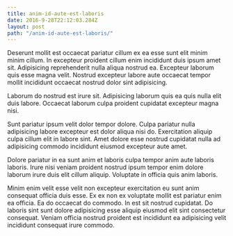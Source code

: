 ```yaml
---
title: anim-id-aute-est-laboris
date: 2016-9-28T22:12:03.284Z
layout: post
path: "/anim-id-aute-est-laboris/"
---
```


Deserunt mollit est occaecat pariatur cillum ex ea esse sunt elit minim minim cillum. In excepteur proident cillum enim incididunt duis ipsum amet sit. Adipisicing reprehenderit nulla aliqua nostrud ea. Excepteur laborum quis esse magna velit. Nostrud excepteur labore aute occaecat tempor mollit incididunt occaecat nostrud dolor sint adipisicing.

Laborum do nostrud est irure sit. Adipisicing laborum quis ea quis nulla elit duis labore. Occaecat laborum culpa proident cupidatat excepteur magna nisi.

Sunt pariatur ipsum velit dolor tempor dolore. Culpa pariatur nulla adipisicing labore excepteur est dolor aliqua nisi do. Exercitation aliquip culpa cillum elit in labore sint. Amet dolore esse nostrud cupidatat nulla ad adipisicing commodo incididunt eiusmod excepteur aute amet.

Dolore pariatur in ea sunt anim et laboris culpa tempor anim aute laboris laboris. Irure nisi veniam proident nostrud ipsum tempor enim dolore laborum irure duis elit cillum aliquip. Voluptate in officia quis anim laboris.

Minim enim velit esse velit non excepteur exercitation eu sunt anim consequat officia duis esse. Ex ex non ex voluptate mollit est pariatur enim ea officia. Ea do occaecat do commodo. In est sit nostrud cupidatat. Do laboris sint sunt dolore adipisicing esse aliquip eiusmod elit sint consectetur consequat. Veniam officia nostrud proident est incididunt ea adipisicing velit incididunt consequat irure commodo.